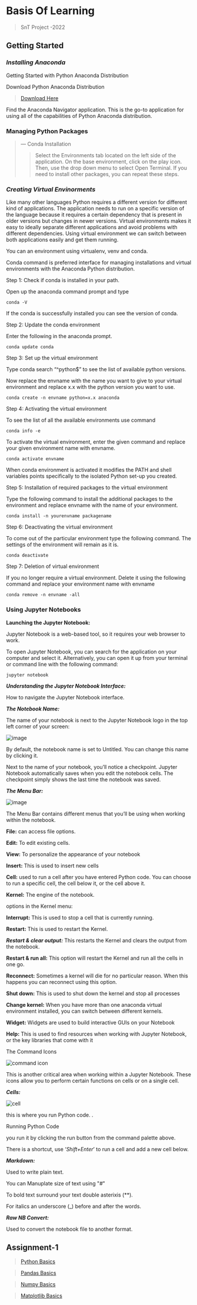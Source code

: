 # **Basis Of Learning**
>    SnT Project -2022 

## **Getting Started**
### ***Installing Anaconda***
Getting Started with Python Anaconda Distribution 

Download Python Anaconda Distribution
> [Download Here](https://www.anaconda.com/download/#windows)

 Find the Anaconda Navigator application. 
 This is the go-to application for using all of the capabilities of Python Anaconda distribution.


### Managing Python Packages

> — Conda Installation
>>Select the Environments tab located on the left side of the application.
On the base environment, click on the play icon. Then, use the drop down menu to select Open Terminal.
If you need to install other packages, you can repeat these steps.
### ***Creating Virtual Envinorments***

Like many other languages Python requires a different version for different kind of applications. The application needs to run on a specific version of the language because it requires a certain dependency that is present in older versions but changes in newer versions. Virtual environments makes it easy to ideally separate different applications and avoid problems with different dependencies. Using virtual environment we can switch between both applications easily and get them running.

You can an environment using virtualenv, venv and conda. 

Conda command is preferred interface for managing installations and virtual environments with the Anaconda Python distribution.

Step 1: Check if conda is installed in your path.

Open up the anaconda command prompt and type

    conda -V

If the conda is successfully installed 
you can see the version of conda.


Step 2: Update the conda environment 

Enter the following in the anaconda prompt.

    conda update conda

Step 3: Set up the virtual environment

Type conda search “^python$”  to see the list of available python versions.

Now replace the envname with the name you want to give to your virtual environment and replace x.x with the python version you want to use.

    conda create -n envname python=x.x anaconda

Step 4: Activating the virtual environment

To see the list of all the available environments use command 

    conda info -e

To activate the virtual environment, enter the given command and replace your given environment name with envname.

    conda activate envname


 

 When conda environment is activated it modifies the PATH and shell variables points specifically to the isolated Python set-up you created.

 

Step 5: Installation of required packages to the virtual environment


Type the following command to install the additional packages to the environment and replace envname with the name of your environment.

    conda install -n yourenvname packagename

Step 6: Deactivating the virtual environment

To come out of the particular environment type the following command. The settings of the environment will remain as it is.

    conda deactivate


Step 7: Deletion of virtual environment

If you no longer require a virtual environment. Delete it using the following command and replace your environment name with envname

    conda remove -n envname -all 

### **Using Jupyter Notebooks**
**Launching the Jupyter Notebook:**

Jupyter Notebook is a web-based tool, so it requires your web browser to work.

 To open Jupyter Notebook, you can search for the application on your computer and select it. Alternatively, you can open it up from your terminal or command line with the following command:

    jupyter notebook


***Understanding the Jupyter Notebook Interface:***



How to navigate the Jupyter Notebook interface.

***The Notebook Name:***

 The name of your notebook is next to the Jupyter Notebook logo in the top left corner of your screen:

![image](https://miro.medium.com/max/1400/0%2ADoCDP8q8teCrKmb_)

By default, the notebook name is set to Untitled. You can change this name by clicking it.


Next to the name of your notebook, you’ll notice a checkpoint. Jupyter Notebook automatically saves when you edit the notebook cells. The checkpoint simply shows the last time the notebook was saved.

***The Menu Bar:***

![image](https://miro.medium.com/max/1400/0%2Aj5uNXY3arianSJi5)

The Menu Bar contains different menus that you’ll be using when working within the notebook.

**File:** can access file options. 

**Edit:**  To edit existing cells. 

**View:**  To personalize the appearance of your notebook

**Insert:** This is used to insert new cells

**Cell:**  used to run a cell after you have entered Python code. You can choose to run a specific cell, the cell below it, or the cell above it.

**Kernel:** The engine of the notebook.

options in the Kernel menu:

**Interrupt:** This is used to stop a cell that is currently running. 

**Restart:** This is used to restart the Kernel. 

***Restart & clear output:*** This restarts the Kernel and clears the output from the notebook. 

**Restart & run all:** This option will restart the Kernel and run all the cells in one go.

**Reconnect:** Sometimes a kernel will die for no particular reason. When this happens you can reconnect using this option.

**Shut down:** This is used to shut down the kernel and stop all processes

**Change kernel:** When you have more than one anaconda virtual environment installed, you can switch between different kernels.

**Widget:** Widgets are used to build interactive GUIs on your Notebook

**Help:** This is used to find resources when working with Jupyter Notebook, or the key libraries that come with it

The Command Icons

![command icon](https://miro.medium.com/max/1400/0%2ABOy_aTKrPw1a5t8F)

This is another critical area when working within a Jupyter Notebook. These icons allow you to perform certain functions on cells or on a single cell.

***Cells:***

![cell](https://miro.medium.com/max/1400/0%2AFm0RReHc5O4PkO_i)

 this is where you run Python code. .

Running Python Code

 you run it by clicking the run button from the command palette above.

There is a shortcut, use ‘*Shift+Enter*’ to run a cell and add a new cell below.

***Markdown:***

 Used to write plain text. 

You can Manuplate size of text using "*#*"

To bold text surround your text double asterixis (**).

For italics an underscore (_) before and after the words.

***Raw NB Convert:***

Used to convert the notebook file to another format.


## **Assignment-1**

>[Python Basics](Assignment_1/Python.ipynb)

>[Pandas Basics](Assignment_1/Pandas.ipynb)

>[Numpy Basics](Assignment_1/Numpy.ipynb)

>[Matplotlib Basics](Assignment_1/Matplotlib.ipynb)
